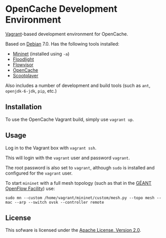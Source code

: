 # OpenCache Development Environment #

[Vagrant](https://www.vagrantup.com)-based development environment for OpenCache.

Based on [Debian](https://debian.org) 7.0. Has the following tools installed:

* [Mininet](https://github.com/mininet/mininet) (installed using `-a`)
* [Floodlight](https://github.com/floodlight/floodlight)
* [Flowvisor](https://github.com/OPENNETWORKINGLAB/flowvisor)
* [OpenCache](https://github.com/broadbent/opencache)
* [Scootplayer](https://github.com/broadbent/scootplayer)

Also includes a number of development and build tools (such as `ant`, `openjdk-6-jdk`, `pip`, etc.)


## Installation ##

To use the OpenCache Vagrant build, simply use `vagrant up`.

## Usage ##

Log in to the Vagrant box with `vagrant ssh`.

This will login with the `vagrant` user and password `vagrant`.

The root password is also set to `vagrant`, although `sudo` is installed and configured for the `vagrant` user.

To start `mininet` with a full mesh topology (such as that in the [GÉANT OpenFlow Facility](http://www.geant.net/opencalls/Overview/Documents/Open%20Call%20Technical%20Annex%20B%20GEANT%20Openflow%20Testbed%20Facility%20FINAL.pdf)) use:

```
sudo mn --custom /home/vagrant/mininet/custom/mesh.py --topo mesh --mac --arp --switch ovsk --controller remote
```

## License ##

This sofware is licensed under the [Apache License, Version 2.0](http://www.apache.org/licenses/LICENSE-2.0).